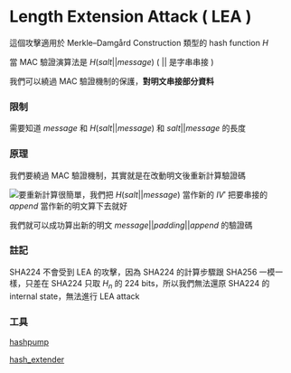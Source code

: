 # Length Extension Attack ( LEA )

這個攻擊適用於 Merkle–Damgård Construction 類型的 hash function $H$

當 MAC 驗證演算法是 $H(salt || message)$ ( $||$ 是字串串接 )

我們可以繞過 MAC 驗證機制的保護，**對明文串接部分資料**

### 限制

需要知道 $message$ 和 $H(salt || message)$ 和 $salt || message$ 的長度

### 原理

我們要繞過 MAC 驗證機制，其實就是在改動明文後重新計算驗證碼

![](https://i.imgur.com/amNP1qo.png)要重新計算很簡單，我們把 $H(salt || message)$ 當作新的 $IV'$ 把要串接的 $append$ 當作新的明文算下去就好

我們就可以成功算出新的明文 $message || padding || append$ 的驗證碼

### 註記

SHA224 不會受到 LEA 的攻擊，因為 SHA224 的計算步驟跟 SHA256 一模一樣，只差在 SHA224 只取 $H_n$ 的 224 bits，所以我們無法還原 SHA224 的 internal state，無法進行 LEA attack

### 工具

[hashpump](https://github.com/bwall/HashPump)

[hash\_extender](https://github.com/iagox86/hash_extender)

